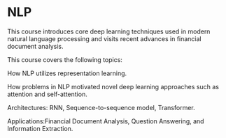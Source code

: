# NLP


This course introduces core deep learning techniques used in modern natural language processing and visits recent advances in financial document analysis.

This course covers the following topics:

How NLP utilizes representation learning.

How problems in NLP motivated novel deep learning approaches such as attention and self-attention.

Architectures: RNN, Sequence-to-sequence model, Transformer.

Applications:Financial Document Analysis, Question Answering, and Information Extraction.
